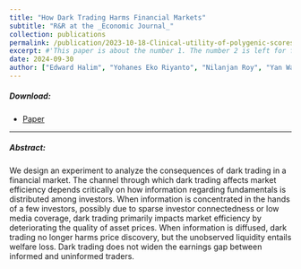 ```yaml
---
title: "How Dark Trading Harms Financial Markets"
subtitle: "R&R at the _Economic Journal_"
collection: publications
permalink: /publication/2023-10-18-Clinical-utility-of-polygenic-scores-for-cardiometabolic-disease-in-Arabs
excerpt: #'This paper is about the number 1. The number 2 is left for future work.'
date: 2024-09-30
author: ["Edward Halim", "Yohanes Eko Riyanto", "Nilanjan Roy", "Yan Wang"]
---
```

##### Download:

- [Paper](https://papers.ssrn.com/sol3/papers.cfm?abstract_id=4602225#:~:text=When%20information%20is%20diffused%2C%20dark,between%20informed%20and%20uninformed%20traders.)

---

##### Abstract:

We design an experiment to analyze the consequences of dark trading in
a financial market. The channel through which dark trading affects market
efficiency depends critically on how information regarding fundamentals is distributed
among investors. When information is concentrated in the hands of a
few investors, possibly due to sparse investor connectedness or low media coverage,
dark trading primarily impacts market efficiency by deteriorating the quality
of asset prices. When information is diffused, dark trading no longer harms price
discovery, but the unobserved liquidity entails welfare loss. Dark trading does
not widen the earnings gap between informed and uninformed traders.
